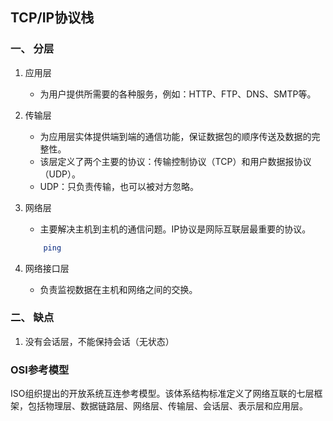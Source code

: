 ## TCP/IP协议栈

### 一、 分层
1. 应用层  
    - 为用户提供所需要的各种服务，例如：HTTP、FTP、DNS、SMTP等。

2. 传输层 
    - 为应用层实体提供端到端的通信功能，保证数据包的顺序传送及数据的完整性。 
    - 该层定义了两个主要的协议：传输控制协议（TCP）和用户数据报协议（UDP）。
    - UDP：只负责传输，也可以被对方忽略。

3. 网络层 
    - 主要解决主机到主机的通信问题。IP协议是网际互联层最重要的协议。
    ```bash
        ping
    ```
4. 网络接口层 
    - 负责监视数据在主机和网络之间的交换。

### 二、 缺点
1. 没有会话层，不能保持会话（无状态）

### OSI参考模型
ISO组织提出的开放系统互连参考模型。该体系结构标准定义了网络互联的七层框架，包括物理层、数据链路层、网络层、传输层、会话层、表示层和应用层。